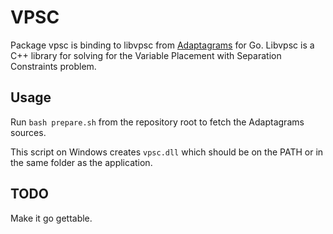 VPSC
====

Package vpsc is binding to libvpsc from [Adaptagrams](http://www.adaptagrams.org/) for Go.
Libvpsc is a C++ library for solving for the Variable Placement with Separation Constraints problem.

Usage
-----

Run `bash prepare.sh` from the repository root to fetch the Adaptagrams sources.

This script on Windows creates `vpsc.dll` which should be on the PATH or in the same folder as the application.

TODO
----

Make it go gettable.
